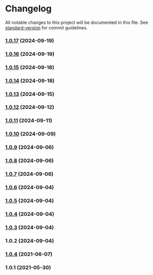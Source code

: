 # Changelog

All notable changes to this project will be documented in this file. See [standard-version](https://github.com/conventional-changelog/standard-version) for commit guidelines.

### [1.0.17](https://github.com/asmartbear/jobs/compare/v1.0.16...v1.0.17) (2024-09-19)



### [1.0.16](https://github.com/asmartbear/jobs/compare/v1.0.15...v1.0.16) (2024-09-19)



### [1.0.15](https://github.com/asmartbear/jobs/compare/v1.0.13...v1.0.15) (2024-09-18)



### [1.0.14](https://github.com/asmartbear/jobs/compare/v1.0.13...v1.0.14) (2024-09-18)



### [1.0.13](https://github.com/asmartbear/jobs/compare/v1.0.12...v1.0.13) (2024-09-15)



### [1.0.12](https://github.com/asmartbear/jobs/compare/v1.0.11...v1.0.12) (2024-09-12)



### [1.0.11](https://github.com/asmartbear/jobs/compare/v1.0.10...v1.0.11) (2024-09-11)



### [1.0.10](https://github.com/asmartbear/jobs/compare/v1.0.9...v1.0.10) (2024-09-09)



### [1.0.9](https://github.com/asmartbear/jobs/compare/v1.0.8...v1.0.9) (2024-09-06)



### [1.0.8](https://github.com/asmartbear/jobs/compare/v1.0.7...v1.0.8) (2024-09-06)



### [1.0.7](https://github.com/asmartbear/jobs/compare/v1.0.6...v1.0.7) (2024-09-06)



### [1.0.6](https://github.com/asmartbear/jobs/compare/v1.0.5...v1.0.6) (2024-09-04)



### [1.0.5](https://github.com/asmartbear/jobs/compare/v1.0.4...v1.0.5) (2024-09-04)



### [1.0.4](https://github.com/asmartbear/jobs/compare/v1.0.3...v1.0.4) (2024-09-04)



### [1.0.3](https://github.com/asmartbear/jobs/compare/v1.0.2...v1.0.3) (2024-09-04)



### 1.0.2 (2024-09-04)



### [1.0.4](https://github.com/asmartbear/color/compare/v1.0.1...v1.0.4) (2021-06-07)



### 1.0.1 (2021-05-30)
